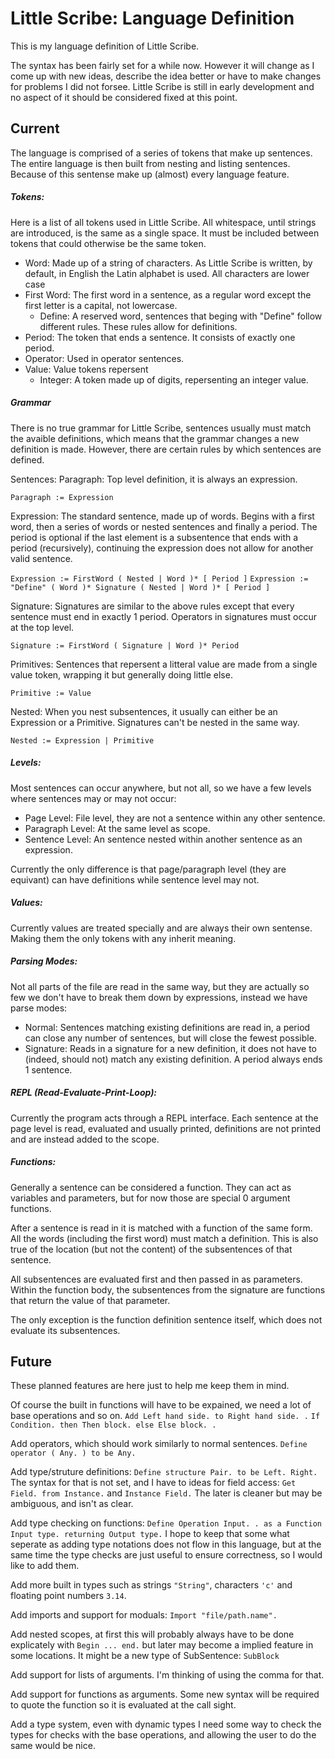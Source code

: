 # Little Scribe: Language Definition #

This is my language definition of Little Scribe.

The syntax has been fairly set for a while now. However it will change as
I come up with new ideas, describe the idea better or have to make changes
for problems I did not forsee. Little Scribe is still in early development
and no aspect of it should be considered fixed at this point.

## Current ##

The language is comprised of a series of tokens that make up sentences. The
entire language is then built from nesting and listing sentences. Because of
this sentense make up (almost) every language feature.

##### Tokens:
Here is a list of all tokens used in Little Scribe. All whitespace, until
strings are introduced, is the same as a single space. It must be included
between tokens that could otherwise be the same token.

+   Word: Made up of a string of characters. As Little Scribe is written, by
    default, in English the Latin alphabet is used. All characters are lower
    case
+   First Word: The first word in a sentence, as a regular word except the
    first letter is a capital, not lowercase.
    *   Define: A reserved word, sentences that beging with "Define" follow
    different rules. These rules allow for definitions.
+   Period: The token that ends a sentence. It consists of exactly one period.
+   Operator: Used in operator sentences.
+   Value: Value tokens repersent
    *   Integer: A token made up of digits, repersenting an integer value.

##### Grammar

There is no true grammar for Little Scribe, sentences usually must match the
avaible definitions, which means that the grammar changes a new definition
is made. However, there are certain rules by which sentences are defined.

Sentences:
Paragraph: Top level definition, it is always an expression.

`Paragraph := Expression`

Expression: The standard sentence, made up of words. Begins with a first word,
then a series of words or nested sentences and finally a period. The period is
optional if the last element is a subsentence that ends with a period
(recursively), continuing the expression does not allow for another valid
sentence.

`Expression := FirstWord ( Nested | Word )* [ Period ]`
`Expression := "Define" ( Word )* Signature ( Nested | Word )* [ Period ]`

Signature: Signatures are similar to the above rules except that every
sentence must end in exactly 1 period. Operators in signatures must
occur at the top level.

`Signature := FirstWord ( Signature | Word )* Period`

Primitives: Sentences that repersent a litteral value are made from a
single value token, wrapping it but generally doing little else.

`Primitive := Value`

Nested: When you nest subsentences, it usually can either be an Expression
or a Primitive. Signatures can't be nested in the same way.

`Nested := Expression | Primitive`


##### Levels:
Most sentences can occur anywhere, but not all, so we have a few levels where
sentences may or may not occur:
+   Page Level: File level, they are not a sentence within any other sentence.
+   Paragraph Level: At the same level as scope.
+   Sentence Level: An sentence nested within another sentence as an
    expression.

Currently the only difference is that page/paragraph level (they are equivant)
can have definitions while sentence level may not.

##### Values:
Currently values are treated specially and are always their own sentense.
Making them the only tokens with any inherit meaning.

##### Parsing Modes:
Not all parts of the file are read in the same way, but they are actually
so few we don't have to break them down by expressions, instead we have parse
modes:
+   Normal: Sentences matching existing definitions are read in, a period
    can close any number of sentences, but will close the fewest possible.
+   Signature: Reads in a signature for a new definition, it does not have to
    (indeed, should not) match any existing definition. A period always ends
    1 sentence.

##### REPL (Read-Evaluate-Print-Loop):
Currently the program acts through a REPL interface. Each sentence at the page
level is read, evaluated and usually printed, definitions are not printed and
are instead added to the scope.

##### Functions:
Generally a sentence can be considered a function. They can act as variables
and parameters, but for now those are special 0 argument functions.

After a sentence is read in it is matched with a function of the same form.
All the words (including the first word) must match a definition. This is also
true of the location (but not the content) of the subsentences of that
sentence.

All subsentences are evaluated first and then passed in as parameters. Within
the function body, the subsentences from the signature are functions that
return the value of that parameter.

The only exception is the function definition sentence itself, which does not
evaluate its subsentences.

## Future ##

These planned features are here just to help me keep them in mind.

Of course the built in functions will have to be expained, we need a lot of
base operations and so on. `Add Left hand side. to Right hand side. .`
`If Condition. then Then block. else Else block. .`

Add operators, which should work similarly to normal sentences.
`Define operator ( Any. ) to be Any.`

Add type/struture definitions:
`Define structure Pair. to be Left. Right.`
The syntax for that is not set, and I have to ideas for field access:
`Get Field. from Instance.` and `Instance Field.` The later is cleaner but may
be ambiguous, and isn't as clear.

Add type checking on functions:
`Define Operation Input. . as a Function Input type. returning Output type.`
I hope to keep that some what seperate as adding type notations does not flow
in this language, but at the same time the type checks are just useful to
ensure correctness, so I would like to add them.

Add more built in types such as strings `"String"`, characters `'c'` and
floating point numbers `3.14`.

Add imports and support for moduals: `Import "file/path.name".`

Add nested scopes, at first this will probably always have to be done
explicately with `Begin ... end.` but later may become a implied feature
in some locations. It might be a new type of SubSentence: `SubBlock`

Add support for lists of arguments. I'm thinking of using the comma for that.

Add support for functions as arguments. Some new syntax will be required to
quote the function so it is evaluated at the call sight.

Add a type system, even with dynamic types I need some way to check the
types for checks with the base operations, and allowing the user to do the
same would be nice.
